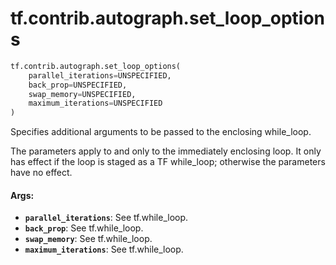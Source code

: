 <div itemscope itemtype="http://developers.google.com/ReferenceObject">
<meta itemprop="name" content="tf.contrib.autograph.set_loop_options" />
<meta itemprop="path" content="Stable" />
</div>

# tf.contrib.autograph.set_loop_options

``` python
tf.contrib.autograph.set_loop_options(
    parallel_iterations=UNSPECIFIED,
    back_prop=UNSPECIFIED,
    swap_memory=UNSPECIFIED,
    maximum_iterations=UNSPECIFIED
)
```

Specifies additional arguments to be passed to the enclosing while_loop.

The parameters apply to and only to the immediately enclosing loop. It only
has effect if the loop is staged as a TF while_loop; otherwise the parameters
have no effect.

#### Args:

* <b>`parallel_iterations`</b>: See tf.while_loop.
* <b>`back_prop`</b>: See tf.while_loop.
* <b>`swap_memory`</b>: See tf.while_loop.
* <b>`maximum_iterations`</b>: See tf.while_loop.
